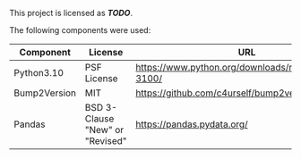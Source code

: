 This project is licensed as ***TODO***.

The following components were used:

| Component    | License                         | URL                                                   |
|--------------|---------------------------------|-------------------------------------------------------|
| Python3.10   | PSF License                     | https://www.python.org/downloads/release/python-3100/ |
| Bump2Version | MIT                             | https://github.com/c4urself/bump2version              |
| Pandas       | BSD 3-Clause "New" or "Revised" | https://pandas.pydata.org/                            |